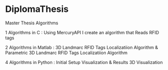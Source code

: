 # DiplomaThesis
Master Thesis Algorithms 


1 Algorithms in C :  Using MercuryAPI  I create an algorithm that Reads RFID tags 

2 Algorithms in Matlab : 3D Landmarc RFID Tags Localizatiion Algorithm  & Parametric 3D Landmarc RFID Tags Localizatiion Algorithm

4 Algorithms in Python  : Initial Setup Visualization  & Results 3D Visualization 
